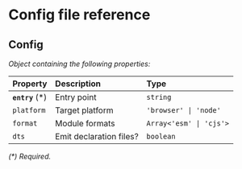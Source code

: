 # Config file reference

## Config

_Object containing the following properties:_

| Property         | Description             | Type                    |
| :--------------- | :---------------------- | :---------------------- |
| **`entry`** (\*) | Entry point             | `string`                |
| `platform`       | Target platform         | `'browser' \| 'node'`   |
| `format`         | Module formats          | `Array<'esm' \| 'cjs'>` |
| `dts`            | Emit declaration files? | `boolean`               |

_(\*) Required._
